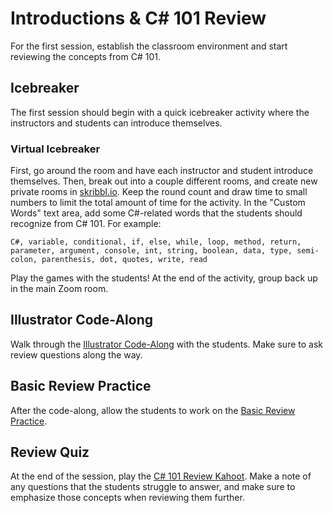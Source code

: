 # <span>Introductions & C# 101 Review</span>
For the first session, establish the classroom environment and start reviewing the concepts from C# 101.

## Icebreaker
The first session should begin with a quick icebreaker activity where the instructors and students can introduce themselves.

### Virtual Icebreaker
First, go around the room and have each instructor and student introduce themselves. Then, break out into a couple different rooms, and create new private rooms in [skribbl.io](https://skribbl.io). Keep the round count and draw time to small numbers to limit the total amount of time for the activity. In the "Custom Words" text area, add some C#-related words that the students should recognize from C# 101. For example:

```
C#, variable, conditional, if, else, while, loop, method, return, parameter, argument, console, int, string, boolean, data, type, semi-colon, parenthesis, dot, quotes, write, read
```

Play the games with the students! At the end of the activity, group back up in the main Zoom room.

## Illustrator Code-Along
Walk through the [Illustrator Code-Along](IllustratorCodeAlong.md) with the students. Make sure to ask review questions along the way.

## Basic Review Practice
After the code-along, allow the students to work on the [Basic Review Practice](BasicReviewPractice.md).

## Review Quiz
At the end of the session, play the [C# 101 Review Kahoot](https://create.kahoot.it/share/bb385c52-cb21-414b-8a66-ac27a468bf30). Make a note of any questions that the students struggle to answer, and make sure to emphasize those concepts when reviewing them further.